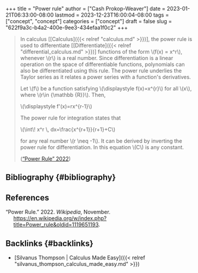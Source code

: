 +++
title = "Power rule"
author = ["Cash Prokop-Weaver"]
date = 2023-01-21T06:33:00-08:00
lastmod = 2023-12-23T16:00:04-08:00
tags = ["concept", "concept"]
categories = ["concept"]
draft = false
slug = "622f9a3c-b4a2-400e-9ee3-434efaa1f0c2"
+++

> In calculus [[Calculus]({{< relref "calculus.md" >}})], the power rule is used to differentiate [[Differentiate]({{< relref "differential_calculus.md" >}})] functions of the form \\(f(x) = x^r\\), whenever \\(r\\) is a real number. Since differentiation is a linear operation on the space of differentiable functions, polynomials can also be differentiated using this rule. The power rule underlies the Taylor series as it relates a power series with a function's derivatives.
>
> Let \\(f\\) be a function satisfying \\(\displaystyle f(x)=x^{r}\\) for all \\(x\\), where \\(r\in {\mathbb {R}}\\). Then,
>
> \\(\displaystyle f'(x)=rx^{r-1}\\)
>
> The power rule for integration states that
>
> \\(\int\\! x^r \\, dx=\frac{x^{r+1}}{r+1}+C\\)
>
> for any real number \\(r \neq -1\\). It can be derived by inverting the power rule for differentiation. In this equation \\(C\\) is any constant.
>
> (<a href="#citeproc_bib_item_1">“Power Rule” 2022</a>)


## Bibliography {#bibliography}

## References

<style>.csl-entry{text-indent: -1.5em; margin-left: 1.5em;}</style><div class="csl-bib-body">
  <div class="csl-entry"><a id="citeproc_bib_item_1"></a>“Power Rule.” 2022. <i>Wikipedia</i>, November. <a href="https://en.wikipedia.org/w/index.php?title=Power_rule&oldid=1119651193">https://en.wikipedia.org/w/index.php?title=Power_rule&#38;oldid=1119651193</a>.</div>
</div>



## Backlinks {#backlinks}

-   [Silvanus Thompson | Calculus Made Easy]({{< relref "silvanus_thompson_calculus_made_easy.md" >}})
